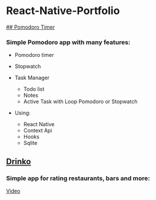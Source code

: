 
# React-Native-Portfolio

[## Pomodoro Timer](https://github.com/carneirodee/pomodoroTimer)
  ### Simple Pomodoro app with many features:
  - Pomodoro timer
 -  Stopwatch
 - Task Manager
	 - Todo list
	 - Notes
	 - Active Task with Loop Pomodoro or Stopwatch
	 
  - Using:
	  - React Native
	  - Context Api
	  - Hooks
	  - Sqlite
  
  ## [Drinko](https://github.com/carneirodee/drinko)
  ### Simple app for rating restaurants, bars and more:
  
[Video](%28https://www.youtube.com/watch?v=rcuEJKUNsJQ%29)
  



      
